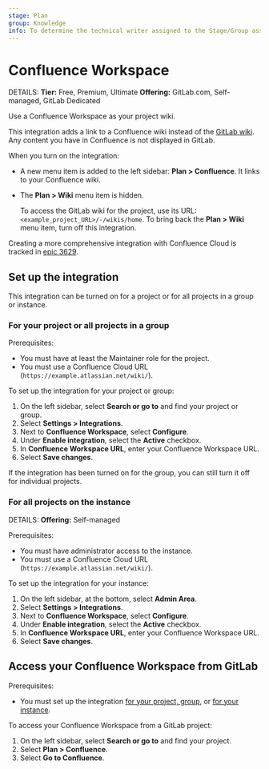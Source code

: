 ```yaml
---
stage: Plan
group: Knowledge
info: To determine the technical writer assigned to the Stage/Group associated with this page, see https://handbook.gitlab.com/handbook/product/ux/technical-writing/#assignments
---
```


# Confluence Workspace

DETAILS:
**Tier:** Free, Premium, Ultimate
**Offering:** GitLab.com, Self-managed, GitLab Dedicated

Use a Confluence Workspace as your project wiki.

This integration adds a link to a Confluence wiki instead of the [GitLab wiki](../wiki/index.md).
Any content you have in Confluence is not displayed in GitLab.

When you turn on the integration:

- A new menu item is added to the left sidebar: **Plan > Confluence**.
  It links to your Confluence wiki.
- The **Plan > Wiki** menu item is hidden.

  To access the GitLab wiki for the project, use its URL:
`<example_project_URL>/-/wikis/home`.
  To bring back the **Plan > Wiki** menu item, turn off this integration.

Creating a more comprehensive integration with Confluence Cloud is tracked in
[epic 3629](https://gitlab.com/groups/gitlab-org/-/epics/3629).

## Set up the integration

This integration can be turned on for a project or for all projects in a group or instance.

### For your project or all projects in a group

Prerequisites:

- You must have at least the Maintainer role for the project.
- You must use a Confluence Cloud URL (`https://example.atlassian.net/wiki/`).

To set up the integration for your project or group:

1. On the left sidebar, select **Search or go to** and find your project or group.
1. Select **Settings > Integrations**.
1. Next to **Confluence Workspace**, select **Configure**.
1. Under **Enable integration**, select the **Active** checkbox.
1. In **Confluence Workspace URL**, enter your Confluence Workspace URL.
1. Select **Save changes**.

If the integration has been turned on for the group, you can still turn it off for individual projects.

### For all projects on the instance

DETAILS:
**Offering:** Self-managed

Prerequisites:

- You must have administrator access to the instance.
- You must use a Confluence Cloud URL (`https://example.atlassian.net/wiki/`).

To set up the integration for your instance:

1. On the left sidebar, at the bottom, select **Admin Area**.
1. Select **Settings > Integrations**.
1. Next to **Confluence Workspace**, select **Configure**.
1. Under **Enable integration**, select the **Active** checkbox.
1. In **Confluence Workspace URL**, enter your Confluence Workspace URL.
1. Select **Save changes**.

## Access your Confluence Workspace from GitLab

Prerequisites:

- You must set up the integration [for your project, group](#for-your-project-or-all-projects-in-a-group),
  or [for your instance](#for-all-projects-on-the-instance).

To access your Confluence Workspace from a GitLab project:

1. On the left sidebar, select **Search or go to** and find your project.
1. Select **Plan > Confluence**.
1. Select **Go to Confluence**.
